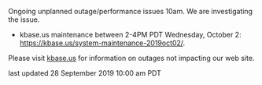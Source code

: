 Ongoing unplanned outage/performance issues 10am.  We are investigating the issue.

* kbase.us maintenance between 2-4PM PDT Wednesday, October 2: <a href="https://kbase.us/system-maintenance-2019oct02/">https://kbase.us/system-maintenance-2019oct02/</a>.

Please visit <a href="https://kbase.us">kbase.us</a> for information on outages not impacting our web site.

last updated 28 September 2019 10:00 am PDT
